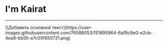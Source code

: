 <h1>I'm Kairat</h1>

<hr>
![Добавить основной текст](https://user-images.githubusercontent.com/76588053/151695964-6af9c9e0-e2cb-4ea9-bb55-a7c05f650721.png)
